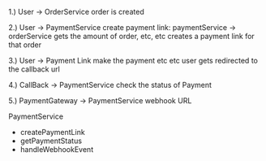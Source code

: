 1.) User -> OrderService
order is created

2.) User -> PaymentService
create payment link:
paymentService -> orderService
gets the amount of order, etc, etc
creates a payment link for that order

3.) User -> Payment Link
make the payment etc etc
user gets redirected to the callback url

4.) CallBack -> PaymentService
check the status of Payment

5.) PaymentGateway -> PaymentService
webhook URL


PaymentService
- createPaymentLink
- getPaymentStatus
- handleWebhookEvent